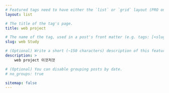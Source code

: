 ```yaml
---
# Featured tags need to have either the `list` or `grid` layout (PRO only).
layout: list

# The title of the tag's page.
title: web project

# The name of the tag, used in a post's front matter (e.g. tags: [<slug>]).
slug: web Study

# (Optional) Write a short (~150 characters) description of this featured tag.
description: >
    web project 이것저것

# (Optional) You can disable grouping posts by date.
# no_groups: true

sitemap: false
---
```

